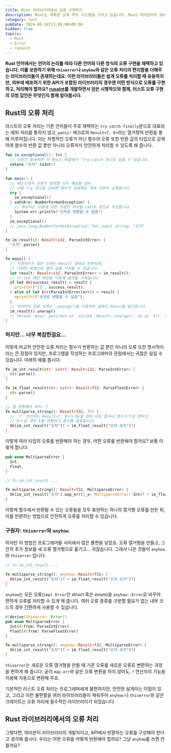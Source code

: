 ```yaml
---
title: Rust 라이브러리에서 오류 구현하기
description: Rust는 독특한 오류 처리 시스템을 가지고 있습니다. Rust 라이브러리 에서는 어떤 방식으로 오류를 설계해야 할까요? rusaint를 만들면서 배운 Rust 라이브러리 오류 구현의 Best practice를 알아봅니다.
category: rust
pubDate: 2024-06-24T13:05:00+09:00
hidden: true
topics:
  - Rust
  - Error
  - rusaint
---
```


**Rust 언어에서는 언어의 논리를 따라 다른 언어와 다른 방식의 오류 구현을 채택하고 있습니다. 이를 보완하기 위해 `thiserror`나 `anyhow`와 같은 오류 처리의 편리함을 더해주는 라이브러리들이 존재하는데요. 이런 라이브러리들은 쉽게 오류를 처리할 때 유용하지만, 외부에 배포하기 위한 API가 포함된 라이브러리의 경우엔 어떤 방식으로 오류를 구현하고, 처리해야 할까요? [rusaint](https://github.com/eatsteak/rusaint)를 개발하면서 얻은 시행착오와 함께, 러스트 오류 구현의 모범 답안은 무엇인지 함께 알아봅시다.**

## Rust의 오류 처리
러스트의 오류 처리는 기존 언어들이 주로 채택하는 `try-catch-finally`문으로 대표되는 예외 처리를 통하지 않고, `panic!` 매크로와 `Result<T, E>`라는 열거형의 반환을 통해 이루어집니다. 이는 치명적인 오류가 아닌 함수의 오류 또한 반환 값의 타입으로 강제하여 함수의 반환 값 뿐만 아니라 오류까지 안전하게 처리할 수 있도록 해 줍니다.

```kotlin
fun im_exceptional(): Int {
  // 오류가 발생하면 이 메소드 바깥에서 `try-catch`문으로 잡을 수 있습니다.
  return "숫자".toInt() 
}

fun main() {
  // 메소드에서 오류가 발생할 것이 예상될 경우,
  // 이를 try 문으로 감싸면 함수가 실패해도 계속 구문이 실행됩니다.
  try {
    im_exceptional()
  } catch(e: NumberFormatException) {
    // 예상되는 오류에 대한 적절한 처리를 catch 문으로 작성합니다.
    System.err.println("숫자로 변환할 수 없음")
  }
  im_exceptional()
  // java.lang.NumberFormatException: For input string: "숫자"
}
```

```rust
fn im_result(): Result<i32, ParseIntError> {
  "숫자".parse()
}

fn main() {
  // 치명적이지 않은 오류는 Result 형태로 반환되며,
  // 다양한 방법으로 결과 값을 가져올 수 있습니다.
  let result: Result<i32, ParseIntError> = im_result();
  // if-let 패턴 매칭을 이용해 결과를 가져옵니다.
  if let Ok(success_result) = result {
    println!("{}", success_result);
  } else if let Err(ParseIntError(err)) = result {
    eprintln!("숫자로 변환할 수 없음");
  }
  // 처리하지 않을 오류는 .unwrap()를 사용하여 실패시 Panic을 일으킵니다.
  im_result().unwrap()
  // thread 'main' panicked at 'called `Result::unwrap()` on an `Err` value: ParseIntError { kind: InvalidDigit }'
}
```
### 하지만... 너무 복잡한걸요...
이렇게 비교적 안전한 오류 처리는 함수가 반환하는 값 뿐만 아니라 오류 또한 명시적이라는 큰 장점이 있지만, 프로그램을 작성하는 프로그래머의 관점에서는 귀찮은 일일 수 있습니다. 아래의 예를 봅시다:

```rust
fn im_int_result(str: &str): Result<i32, ParseIntError> {
  str.parse()
}

fn im_float_result(str: &str): Result<f32, ParseFloatError> {
  str.parse()
}

// 뭘 반환해야 하지..?
fn multiparse_string(): Result<f32, ??> {
  // `?` 연산자는 Result<T, E>가 Ok일 경우 대상 함수나 변수가 T로 변하고,
  // Err일 경우 E를 반환하고 함수를 종료합니다.
  Ok(im_int_result("숫자")? + im_float_result("숫자.숫자")?)
}
```

이렇게 여러 타입의 오류를 반환해야 하는 경우, 어떤 오류를 반환해야 할까요? 보통 이렇게 합니다:

```rust
pub enum MultiparseError {
  Int,
  Float,
}

// fn im_int_result ...

fn multiparse_string(): Result<f32, MultiparseError> {
  Ok(im_int_result("숫자").map_err(|_e| MultiparseError::Int)? + im_float_result("숫자.숫자").map_err(|_e| MultiparseError::Float)?)
}
```

이렇게 함수에서 반환될 수 있는 오류들을 모두 표현하는 하나의 열거형 오류를 만든 뒤, 이를 반환하는 방법으로 안전하게 오류를 처리할 수 있습니다.

### 구원자: `thiserror`와 `anyhow`

하지만 이 방법은 프로그래머들 사이에서 많은 불편을 낳았죠. 오류 열거형을 만들고, 그 안의 추가 정보를 새 오류 열거형으로 옮기고... 귀찮습니다. 그래서 나온 것들이 `anyhow`와 `thiserror` 입니다.

```rust
// fn im_int_result ...

fn multiparse_string(): anyhow::Result<f32> {
  Ok(im_int_result("숫자")? + im_float_result("숫자.숫자")?)
}
```

`anyhow`는 모든 오류(`impl Error`인 struct 혹은 enum)을 `anyhow::Error`로 바꾸어 편하게 오류를 처리할 수 있게 해 줍니다.
여러 오류 종류를 구분할 필요가 없는 내부 코드의 경우 간편하게 사용할 수 있습니다.

```rust
#[derive(thiserror::Error)]
pub enum MultiparseError {
  Int(#[from] ParseIntError),
  Float(#[from] ParseFloatError)
}

fn multiparse_string(): anyhow::Result<f32, MultiparseError> {
  Ok(im_int_result("숫자")? + im_float_result("숫자.숫자")?)
}
```

`thiserror`는 새로운 오류 열거형을 만들 때 기존 오류를 새로운 오류로 변환하는 과정을 편하게 해 줍니다. 굳이 `map_err`와 같은 오류 변환을 하지 않아도, `?` 연산자의 기능을 이용해 자동으로 변환해 주죠.

기본적인 러스트 오류 처리는 프로그래머에게 불편하지만, 안전한 설계라는 이점이 있고, 그리고 이런 불편함을 여러 라이브러리들이 채워주어 `anyhow` 나 `thiserror`와 같은 크레이트는 오류 처리에 필수적인 라이브러리가 되었습니다.

## Rust 라이브러리에서의 오류 처리
그렇다면, 여러분이 라이브러리의 개발자이고, API에서 반환하는 오류를 구성해야 한다고 생각해 봅시다. 우리는 어떤 오류를 어떻게 반환해야 할까요? 그냥 `anyhow`를 쓰면 안 될까요?